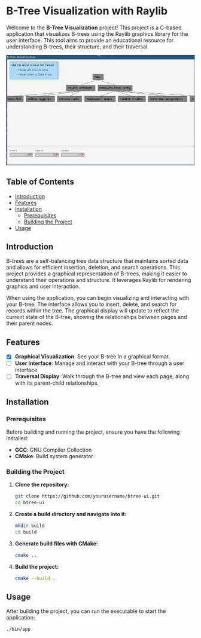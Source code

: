 # B-Tree Visualization with Raylib

Welcome to the **B-Tree Visualization** project! This project is a C-based application that visualizes B-trees using the Raylib graphics library for the user interface. This tool aims to provide an educational resource for understanding B-trees, their structure, and their traversal.

![Demo](./.github/demo-mouse.png)

## Table of Contents

- [Introduction](#introduction)
- [Features](#features)
- [Installation](#installation)
  - [Prerequisites](#prerequisites)
  - [Building the Project](#building-the-project)
- [Usage](#usage)

## Introduction

B-trees are a self-balancing tree data structure that maintains sorted data and allows for efficient insertion, deletion, and search operations. This project provides a graphical representation of B-trees, making it easier to understand their operations and structure. It leverages Raylib for rendering graphics and user interaction.

When using the application, you can begin visualizing and interacting with your B-tree. The interface allows you to insert, delete, and search for records within the tree. The graphical display will update to reflect the current state of the B-tree, showing the relationships between pages and their parent nodes.

## Features

- [x] **Graphical Visualization**: See your B-tree in a graphical format.
- [ ] **User Interface**: Manage and interact with your B-tree through a user interface.
- [ ] **Traversal Display**: Walk through the B-tree and view each page, along with its parent-child relationships.

## Installation

### Prerequisites

Before building and running the project, ensure you have the following installed:

- **GCC**: GNU Compiler Collection
- **CMake**: Build system generator

### Building the Project

1. **Clone the repository:**

    ```bash
    git clone https://github.com/yourusername/btree-ui.git
    cd btree-ui
    ```

2. **Create a build directory and navigate into it:**

    ```bash
    mkdir build
    cd build
    ```

3. **Generate build files with CMake:**

    ```bash
    cmake ..
    ```

4. **Build the project:**

    ```bash
    cmake --build .
    ```

## Usage

After building the project, you can run the executable to start the application:

```bash
./bin/app
```
